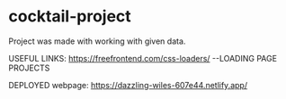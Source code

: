 # cocktail-project


Project was made with working with given data.


USEFUL LINKS:
https://freefrontend.com/css-loaders/   --LOADING PAGE PROJECTS

DEPLOYED webpage: https://dazzling-wiles-607e44.netlify.app/
